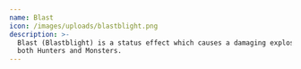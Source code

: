 ```yaml
---
name: Blast
icon: /images/uploads/blastblight.png
description: >-
  Blast (Blastblight) is a status effect which causes a damaging explosion on
  both Hunters and Monsters.
---
```


